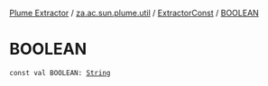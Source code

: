 [Plume Extractor](../../index.md) / [za.ac.sun.plume.util](../index.md) / [ExtractorConst](index.md) / [BOOLEAN](./-b-o-o-l-e-a-n.md)

# BOOLEAN

`const val BOOLEAN: `[`String`](https://kotlinlang.org/api/latest/jvm/stdlib/kotlin/-string/index.html)
